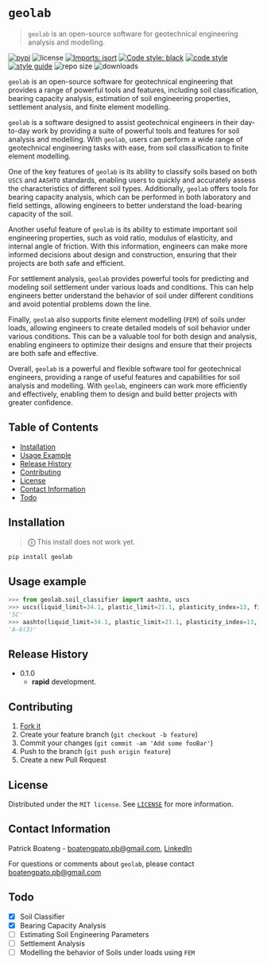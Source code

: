 # `geolab`

> `geolab` is an open-source software for geotechnical engineering analysis and modelling.

[![pypi](https://img.shields.io/badge/PyPi-Pato546-blue?style=flat-square&logo=pypi&logoColor=white)](https://pypi.org/user/Pato546/)
![license](https://img.shields.io/pypi/l/geolab?style=flat-square)
[![Imports: isort](https://img.shields.io/badge/%20imports-isort-%231674b1?style=flat-square&labelColor=ef8336)](https://pycqa.github.io/isort/)
[![Code style: black](https://img.shields.io/badge/code%20style-black-000000.svg?style=flat-square)](https://github.com/psf/black)
[![code style](https://img.shields.io/badge/code%20formatter-docformatter-fedcba.svg?style=flat-square)](https://github.com/PyCQA/docformatter)
[![style guide](https://img.shields.io/badge/%20style-google-3666d6.svg?style=flat-square)](https://google.github.io/styleguide/pyguide.html#s3.8-comments-and-docstrings)
![repo size](https://img.shields.io/github/repo-size/patrickboateng/geolab?style=flat-square&labelColor=ef8336)
![downloads](https://img.shields.io/pypi/dm/geolab?style=flat-square)

`geolab` is an open-source software for geotechnical engineering that provides a range of powerful tools and features, including soil classification, bearing capacity analysis, estimation of soil engineering properties, settlement analysis, and finite element modelling.

`geolab` is a software designed to assist geotechnical engineers in their day-to-day work by providing a suite of powerful tools and features for soil analysis and modelling. With `geolab`, users can perform a wide range of geotechnical engineering tasks with ease, from soil classification to finite element modelling.

One of the key features of `geolab` is its ability to classify soils based on both `USCS` and `AASHTO` standards, enabling users to quickly and accurately assess the characteristics of different soil types. Additionally, `geolab` offers tools for bearing capacity analysis, which can be performed in both laboratory and field settings, allowing engineers to better understand the load-bearing capacity of the soil.

Another useful feature of `geolab` is its ability to estimate important soil engineering properties, such as void ratio, modulus of elasticity, and internal angle of friction. With this information, engineers can make more informed decisions about design and construction, ensuring that their projects are both safe and efficient.

For settlement analysis, `geolab` provides powerful tools for predicting and modeling soil settlement under various loads and conditions. This can help engineers better understand the behavior of soil under different conditions and avoid potential problems down the line.

Finally, `geolab` also supports finite element modelling (`FEM`) of soils under loads, allowing engineers to create detailed models of soil behavior under various conditions. This can be a valuable tool for both design and analysis, enabling engineers to optimize their designs and ensure that their projects are both safe and effective.

Overall, `geolab` is a powerful and flexible software tool for geotechnical engineers, providing a range of useful features and capabilities for soil analysis and modelling. With `geolab`, engineers can work more efficiently and effectively, enabling them to design and build better projects with greater confidence.

## Table of Contents

- [Installation](#installation)
- [Usage Example](#usage-example)
- [Release History](#release-history)
- [Contributing](#contributing)
- [License](#license)
- [Contact Information](#contact-information)
- [Todo](#todo)

## Installation

> **&#9432;** This install does not work yet.

```sh
pip install geolab
```

## Usage example

```py
>>> from geolab.soil_classifier import aashto, uscs
>>> uscs(liquid_limit=34.1, plastic_limit=21.1, plasticity_index=13, fines=47.88, sand=37.84, gravels=14.28)
'SC'
>>> aashto(liquid_limit=34.1, plastic_limit=21.1, plasticity_index=13, fines=47.88)
'A-6(3)'

```

<!-- ## Development setup

Describe how to install all development dependencies and how to run an automated test-suite of some kind. Potentially do this for multiple platforms.

```sh
make install
npm test
``` -->

## Release History

- 0.1.0
  - **rapid** development.

## Contributing

1. [Fork it](https://github.com/patrickboateng/geolab/fork)
2. Create your feature branch (`git checkout -b feature`)
3. Commit your changes (`git commit -am 'Add some fooBar'`)
4. Push to the branch (`git push origin feature`)
5. Create a new Pull Request

## License

Distributed under the `MIT license`. See [`LICENSE`](./LICENSE.txt) for more information.

## Contact Information

Patrick Boateng - <boatengpato.pb@gmail.com>, [LinkedIn](https://linkedin.com/in/patrickboateng/)

For questions or comments about `geolab`, please contact <boatengpato.pb@gmail.com>

## Todo

- [x] Soil Classifier
- [x] Bearing Capacity Analysis
- [ ] Estimating Soil Engineering Parameters
- [ ] Settlement Analysis
- [ ] Modelling the behavior of Soils under loads using `FEM`
